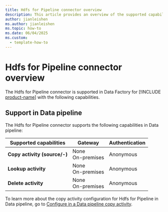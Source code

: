 ```yaml
---
title: Hdfs for Pipeline connector overview
description: This article provides an overview of the supported capabilities of the Hdfs for Pipeline connector.
author: jianleishen
ms.author: jianleishen
ms.topic: how-to
ms.date: 06/04/2025
ms.custom:
  - template-how-to
---
```


# Hdfs for Pipeline connector overview

The Hdfs for Pipeline connector is supported in Data Factory for [!INCLUDE [product-name](../includes/product-name.md)] with the following capabilities.

## Support in Data pipeline

The Hdfs for Pipeline connector supports the following capabilities in Data pipeline:

| Supported capabilities | Gateway | Authentication |
| --- | --- | ---|
| **Copy activity (source/-)** | None <br>On-premises| Anonymous |
| **Lookup activity** | None <br>On-premises | Anonymous |
| **Delete activity** | None <br>On-premises | Anonymous |

To learn more about the copy activity configuration for Hdfs for Pipeline in Data pipeline, go to [Configure in a Data pipeline copy activity](connector-hdfs-for-pipeline-copy-activity.md).
